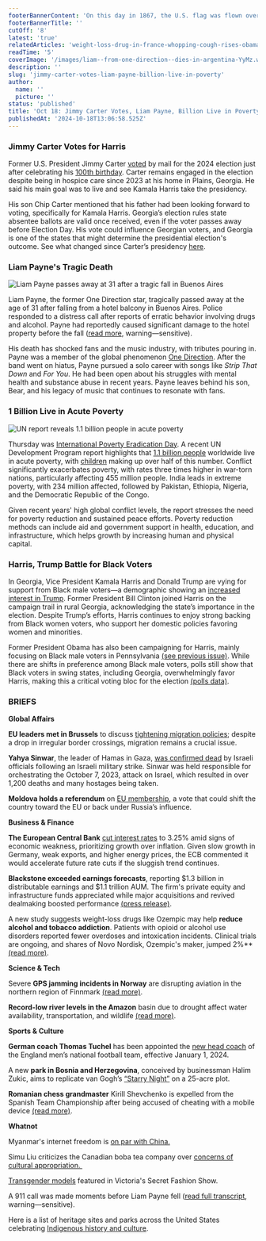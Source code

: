 ```yaml
---
footerBannerContent: 'On this day in 1867, the U.S. flag was flown over Sitka after a deal for the U.S. purchase of Alaska was approved.'
footerBannerTitle: ''
cutOff: '8'
latest: 'true'
relatedArticles: 'weight-loss-drug-in-france-whopping-cough-rises-obama-for-harris'
readTime: '5'
coverImage: '/images/liam--from-one-direction--dies-in-argentina-YyMz.webp'
description: ''
slug: 'jimmy-carter-votes-liam-payne-billion-live-in-poverty'
author:
  name: ''
  picture: ''
status: 'published'
title: 'Oct 18: Jimmy Carter Votes, Liam Payne, Billion Live in Poverty'
publishedAt: '2024-10-18T13:06:58.525Z'
---
```


### Jimmy Carter Votes for Harris

Former U.S. President Jimmy Carter [voted](https://apnews.com/article/jimmy-carter-vote-cast-president-1f868b295111d0b7f2d6acfd087c9166) by mail for the 2024 election just after celebrating his [100th birthday](https://apnews.com/article/jimmy-carter-100th-birthday-1e540c277dea07bd84242d290b4ebcdc). Carter remains engaged in the election despite being in hospice care since 2023 at his home in Plains, Georgia. He said his main goal was to live and see Kamala Harris take the presidency.

His son Chip Carter mentioned that his father had been looking forward to voting, specifically for Kamala Harris. Georgia’s election rules state absentee ballots are valid once received, even if the voter passes away before Election Day. His vote could influence Georgian voters, and Georgia is one of the states that might determine the presidential election's outcome. See what changed since Carter’s presidency [here](https://apnews.com/article/jimmy-carter-100-birthday-then-now-34ceff0c3bb527863dae1c6788095c81).

### Liam Payne's Tragic Death

![Liam Payne passes away at 31 after a tragic fall in Buenos Aires](/images/liam--from-one-direction--dies-in-argentina-E2Mj.webp)

Liam Payne, the former One Direction star, tragically passed away at the age of 31 after falling from a hotel balcony in Buenos Aires. Police responded to a distress call after reports of erratic behavior involving drugs and alcohol. Payne had reportedly caused significant damage to the hotel property before the fall ([read more](https://apnews.com/article/liam-payne-death-what-to-know-83bd8655c4c70332d4a847b9d167f1fa), warning—sensitive).

His death has shocked fans and the music industry, with tributes pouring in. Payne was a member of the global phenomenon [One Direction](https://apnews.com/ddb64a872b944032b7624fefc950bfd2). After the band went on hiatus, Payne pursued a solo career with songs like *Strip That Down* and *For You*. He had been open about his struggles with mental health and substance abuse in recent years. Payne leaves behind his son, Bear, and his legacy of music that continues to resonate with fans.

### 1 Billion Live in Acute Poverty

![UN report reveals 1.1 billion people in acute poverty](/images/un-report-says-1.1-billion-people-live-in-acute-poverty-worldwide.--1--cxNT.webp)

Thursday was [International Poverty Eradication Day](https://www.un.org/en/observances/day-for-eradicating-poverty). A recent UN Development Program report highlights that [1.1 billion people](https://www.france24.com/en/live-news/20241017-un-report-says-1-1-billion-people-in-acute-poverty) worldwide live in acute poverty, with [children](https://apnews.com/article/africa-nigeria-unicef-malnutrition-children-8e871e46268fdd4780c7e853f931dca8) making up over half of this number. Conflict significantly exacerbates poverty, with rates three times higher in war-torn nations, particularly affecting 455 million people. India leads in extreme poverty, with 234 million affected, followed by Pakistan, Ethiopia, Nigeria, and the Democratic Republic of the Congo.

Given recent years' high global conflict levels, the report stresses the need for poverty reduction and sustained peace efforts. Poverty reduction methods can include aid and government support in health, education, and infrastructure, which helps growth by increasing human and physical capital.

### Harris, Trump Battle for Black Voters

In Georgia, Vice President Kamala Harris and Donald Trump are vying for support from Black male voters—a demographic showing an [increased interest in Trump](https://www.politico.com/news/2024/10/17/trump-georgia-democrats-black-voters-00184094). Former President Bill Clinton joined Harris on the campaign trail in rural Georgia, acknowledging the state’s importance in the election. Despite Trump’s efforts, Harris continues to enjoy strong backing from Black women voters, who support her domestic policies favoring women and minorities.

Former President Obama has also been campaigning for Harris, mainly focusing on Black male voters in Pennsylvania [(see previous issue)](https://www.presidentialsummary.com/archives/weight-loss-drug-in-france-whopping-cough-rises-obama-for-harris). While there are shifts in preference among Black male voters, polls still show that Black voters in swing states, including Georgia, overwhelmingly favor Harris, making this a critical voting bloc for the election [(polls data)](https://www.nbcnews.com/politics/2024-election/harris-maintains-strong-lead-black-swing-state-voters-new-poll-rcna175420).

### BRIEFS

**Global Affairs**

**EU leaders met in Brussels** to discuss [tightening migration policies](https://www.france24.com/en/live-news/20241017-hard-talk-on-migration-expected-at-eu-summit); despite a drop in irregular border crossings, migration remains a crucial issue.

**Yahya Sinwar**, the leader of Hamas in Gaza, [was confirmed dead](https://www.dw.com/en/hamas-leader-yahya-sinwar-confirmed-dead-in-israeli-strike/a-70524393) by Israeli officials following an Israeli military strike. Sinwar was held responsible for orchestrating the October 7, 2023, attack on Israel, which resulted in over 1,200 deaths and many hostages being taken.

**Moldova holds a referendum** on [EU membership](https://www.politico.eu/article/moldova-eu-referendum-vote-russian-interference-enlargement-accession/), a vote that could shift the country toward the EU or back under Russia’s influence.

**Business & Finance**

**The European Central Bank** [cut interest rates](https://finance.yahoo.com/news/ecb-accelerates-rate-cuts-counteract-122000158.html) to 3.25% amid signs of economic weakness, prioritizing growth over inflation. Given slow growth in Germany, weak exports, and higher energy prices, the ECB commented it would accelerate future rate cuts if the sluggish trend continues.

**Blackstone exceeded earnings forecasts**, reporting $1.3 billion in distributable earnings and $1.1 trillion AUM. The firm's private equity and infrastructure funds appreciated while major acquisitions and revived dealmaking boosted performance [(press release)](https://www.blackstone.com/news/press/blackstone-reports-third-quarter-2024-earnings/).

A new study suggests weight-loss drugs like Ozempic may help **reduce alcohol and tobacco addiction**. Patients with opioid or alcohol use disorders reported fewer overdoses and intoxication incidents. Clinical trials are ongoing, and shares of Novo Nordisk, Ozempic's maker, jumped 2%\*\* [(read more)](https://www.npr.org/sections/health-shots/2023/08/28/1194526119/ozempic-wegovy-drinking-alcohol-cravings-semaglutide).

**Science & Tech**

Severe **GPS jamming incidents in Norway** are disrupting aviation in the northern region of Finnmark [(read more)](https://www.wired.com/story/gps-jamming-is-screwing-with-norwegian-planes/).

**Record-low river levels in the Amazon** basin due to drought affect water availability, transportation, and wildlife [(read more)](https://scitechdaily.com/rivers-run-dry-the-amazons-alarming-water-crisis/).

**Sports & Culture**

**German coach Thomas Tuchel** has been appointed the [new head coach](https://www.footboom1.com/en/news/football/1949740-england-football-names-german-coach-in-historic-move) of the England men’s national football team, effective January 1, 2024.

A new **park in Bosnia and Herzegovina**, conceived by businessman Halim Zukic, aims to replicate van Gogh’s [“Starry Night”](https://www.smithsonianmag.com/smart-news/this-park-recreates-vincent-van-goghs-the-starry-night-with-a-dazzling-display-of-plants-trees-and-winding-pathways-180985270/#:~:text=A%20new%20park%20in%20Bosnia%20and%20Herzegovina%20hopes%20to%20make,near%20his%20hometown%20of%20Visoko.) on a 25-acre plot.

**Romanian chess grandmaster** Kirill Shevchenko is expelled from the Spanish Team Championship after being accused of cheating with a mobile device [(read more)](https://edition.cnn.com/2024/10/16/sport/chess-grandmaster-kirill-shevchenko-expelled-mobile-phone-spt-intl/index.html).

**Whatnot**

Myanmar's internet freedom is [on par with China.](https://edition.cnn.com/2024/10/17/asia/internet-freedom-report-china-myanmar-intl-hnk/index.html)

Simu Liu criticizes the Canadian boba tea company over [concerns of cultural appropriation. ](https://www.today.com/food/news/simu-liu-bobba-cultural-appropriation-dragons-den-rcna175499)

[Transgender models](https://www.newsweek.com/victorias-secret-transgender-models-alex-consani-valentina-sampaio-fashion-show-1969824) featured in Victoria's Secret Fashion Show.

A 911 call was made moments before Liam Payne fell ([read full transcript](https://www.bbc.com/news/articles/cj9jx89w490o), warning—sensitive).

Here is a list of heritage sites and parks across the United States celebrating [Indigenous history and culture](https://www.thrillist.com/travel/nation/native-american-heritage-sites-parks-to-visit).